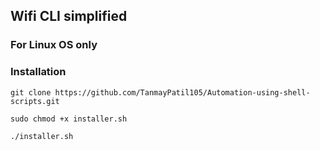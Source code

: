 ## Wifi CLI simplified

### For Linux OS only

### Installation

```
git clone https://github.com/TanmayPatil105/Automation-using-shell-scripts.git
```
```
sudo chmod +x installer.sh
```
```
./installer.sh
```
